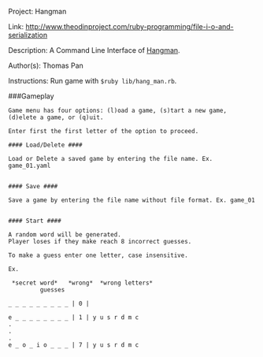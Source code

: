 Project: Hangman

Link: http://www.theodinproject.com/ruby-programming/file-i-o-and-serialization

Description: A Command Line Interface of [Hangman](https://en.wikipedia.org/wiki/Hangman_(game)).

Author(s): Thomas Pan

Instructions: Run game with `$ruby lib/hang_man.rb`. 

###Gameplay

```
Game menu has four options: (l)oad a game, (s)tart a new game, (d)elete a game, or (q)uit. 

Enter first the first letter of the option to proceed. 

#### Load/Delete ####

Load or Delete a saved game by entering the file name. Ex. game_01.yaml


#### Save ####

Save a game by entering the file name without file format. Ex. game_01


#### Start ####

A random word will be generated. 
Player loses if they make reach 8 incorrect guesses. 

To make a guess enter one letter, case insensitive. 

Ex. 

 *secret word*   *wrong*  *wrong letters*
  		 guesses

_ _ _ _ _ _ _ _ _ | 0 | 

e _ _ _ _ _ _ _ _ | 1 | y u s r d m c
.
.
.
e _ o _ i o _ _ _ | 7 | y u s r d m c

```
